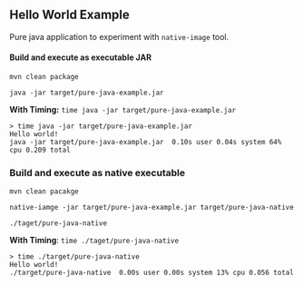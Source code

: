 ## Hello World Example

Pure java application to experiment with `native-image` tool.

#### Build and execute as executable JAR

`mvn clean package`

`java -jar target/pure-java-example.jar`

**With Timing:** `time java -jar target/pure-java-example.jar`

```
> time java -jar target/pure-java-example.jar
Hello world!
java -jar target/pure-java-example.jar  0.10s user 0.04s system 64% cpu 0.209 total
```

### Build and execute as native executable

`mvn clean pacakge`

`native-iamge -jar target/pure-java-example.jar target/pure-java-native`

`./taget/pure-java-native`

**With Timing**: `time ./taget/pure-java-native`

```
> time ./target/pure-java-native
Hello world!
./target/pure-java-native  0.00s user 0.00s system 13% cpu 0.056 total
```